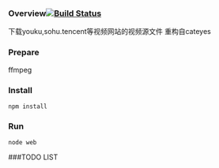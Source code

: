 ### Overview[![Build Status](https://travis-ci.org/sankooc/cateyes.js.svg?branch=master)](https://travis-ci.org/sankooc/cateyes.js)
下载youku,sohu.tencent等视频网站的视频源文件
重构自cateyes


### Prepare
ffmpeg


### Install

```
npm install
```
### Run
```
node web
```

###TODO LIST
